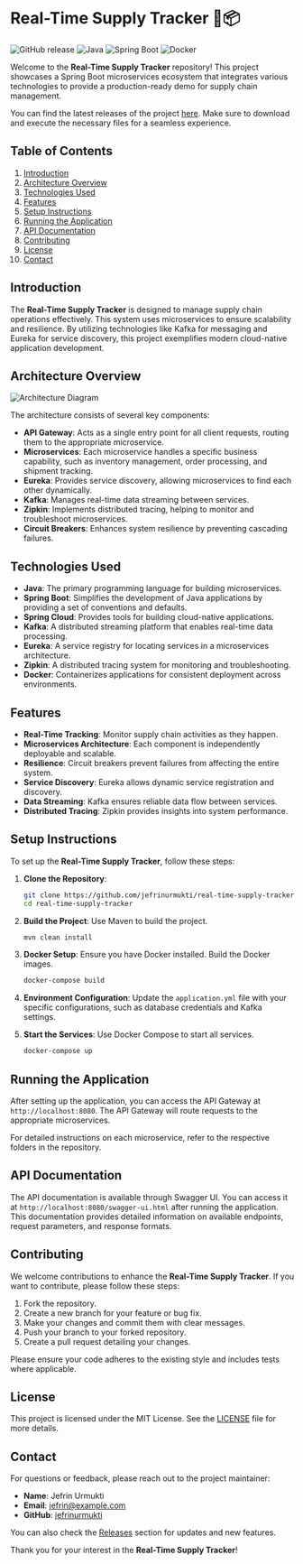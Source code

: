 # Real-Time Supply Tracker 🚚📦

![GitHub release](https://img.shields.io/github/release/jefrinurmukti/real-time-supply-tracker.svg) ![Java](https://img.shields.io/badge/Java-11-blue.svg) ![Spring Boot](https://img.shields.io/badge/Spring%20Boot-2.5.4-green.svg) ![Docker](https://img.shields.io/badge/Docker-20.10.7-blue.svg)

Welcome to the **Real-Time Supply Tracker** repository! This project showcases a Spring Boot microservices ecosystem that integrates various technologies to provide a production-ready demo for supply chain management. 

You can find the latest releases of the project [here](https://github.com/jefrinurmukti/real-time-supply-tracker/releases). Make sure to download and execute the necessary files for a seamless experience.

## Table of Contents

1. [Introduction](#introduction)
2. [Architecture Overview](#architecture-overview)
3. [Technologies Used](#technologies-used)
4. [Features](#features)
5. [Setup Instructions](#setup-instructions)
6. [Running the Application](#running-the-application)
7. [API Documentation](#api-documentation)
8. [Contributing](#contributing)
9. [License](#license)
10. [Contact](#contact)

## Introduction

The **Real-Time Supply Tracker** is designed to manage supply chain operations effectively. This system uses microservices to ensure scalability and resilience. By utilizing technologies like Kafka for messaging and Eureka for service discovery, this project exemplifies modern cloud-native application development.

## Architecture Overview

![Architecture Diagram](https://example.com/architecture-diagram.png)

The architecture consists of several key components:

- **API Gateway**: Acts as a single entry point for all client requests, routing them to the appropriate microservice.
- **Microservices**: Each microservice handles a specific business capability, such as inventory management, order processing, and shipment tracking.
- **Eureka**: Provides service discovery, allowing microservices to find each other dynamically.
- **Kafka**: Manages real-time data streaming between services.
- **Zipkin**: Implements distributed tracing, helping to monitor and troubleshoot microservices.
- **Circuit Breakers**: Enhances system resilience by preventing cascading failures.

## Technologies Used

- **Java**: The primary programming language for building microservices.
- **Spring Boot**: Simplifies the development of Java applications by providing a set of conventions and defaults.
- **Spring Cloud**: Provides tools for building cloud-native applications.
- **Kafka**: A distributed streaming platform that enables real-time data processing.
- **Eureka**: A service registry for locating services in a microservices architecture.
- **Zipkin**: A distributed tracing system for monitoring and troubleshooting.
- **Docker**: Containerizes applications for consistent deployment across environments.

## Features

- **Real-Time Tracking**: Monitor supply chain activities as they happen.
- **Microservices Architecture**: Each component is independently deployable and scalable.
- **Resilience**: Circuit breakers prevent failures from affecting the entire system.
- **Service Discovery**: Eureka allows dynamic service registration and discovery.
- **Data Streaming**: Kafka ensures reliable data flow between services.
- **Distributed Tracing**: Zipkin provides insights into system performance.

## Setup Instructions

To set up the **Real-Time Supply Tracker**, follow these steps:

1. **Clone the Repository**:
   ```bash
   git clone https://github.com/jefrinurmukti/real-time-supply-tracker.git
   cd real-time-supply-tracker
   ```

2. **Build the Project**:
   Use Maven to build the project.
   ```bash
   mvn clean install
   ```

3. **Docker Setup**:
   Ensure you have Docker installed. Build the Docker images.
   ```bash
   docker-compose build
   ```

4. **Environment Configuration**:
   Update the `application.yml` file with your specific configurations, such as database credentials and Kafka settings.

5. **Start the Services**:
   Use Docker Compose to start all services.
   ```bash
   docker-compose up
   ```

## Running the Application

After setting up the application, you can access the API Gateway at `http://localhost:8080`. The API Gateway will route requests to the appropriate microservices.

For detailed instructions on each microservice, refer to the respective folders in the repository.

## API Documentation

The API documentation is available through Swagger UI. You can access it at `http://localhost:8080/swagger-ui.html` after running the application. This documentation provides detailed information on available endpoints, request parameters, and response formats.

## Contributing

We welcome contributions to enhance the **Real-Time Supply Tracker**. If you want to contribute, please follow these steps:

1. Fork the repository.
2. Create a new branch for your feature or bug fix.
3. Make your changes and commit them with clear messages.
4. Push your branch to your forked repository.
5. Create a pull request detailing your changes.

Please ensure your code adheres to the existing style and includes tests where applicable.

## License

This project is licensed under the MIT License. See the [LICENSE](LICENSE) file for more details.

## Contact

For questions or feedback, please reach out to the project maintainer:

- **Name**: Jefrin Urmukti
- **Email**: jefrin@example.com
- **GitHub**: [jefrinurmukti](https://github.com/jefrinurmukti)

You can also check the [Releases](https://github.com/jefrinurmukti/real-time-supply-tracker/releases) section for updates and new features. 

Thank you for your interest in the **Real-Time Supply Tracker**!